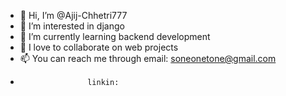 - 👋 Hi, I’m @Ajij-Chhetri777
- 👀 I’m interested in django
- 🌱 I’m currently learning backend development
- 💞️ I love to collaborate on web projects
- 📫 You can reach me through email: soneonetone@gmail.com
-                    linkin:
<!---
Ajij-Chhetri777/Ajij-Chhetri777 is a ✨ special ✨ repository because its `README.md` (this file) appears on your GitHub profile.
You can click the Preview link to take a look at your changes.
--->
